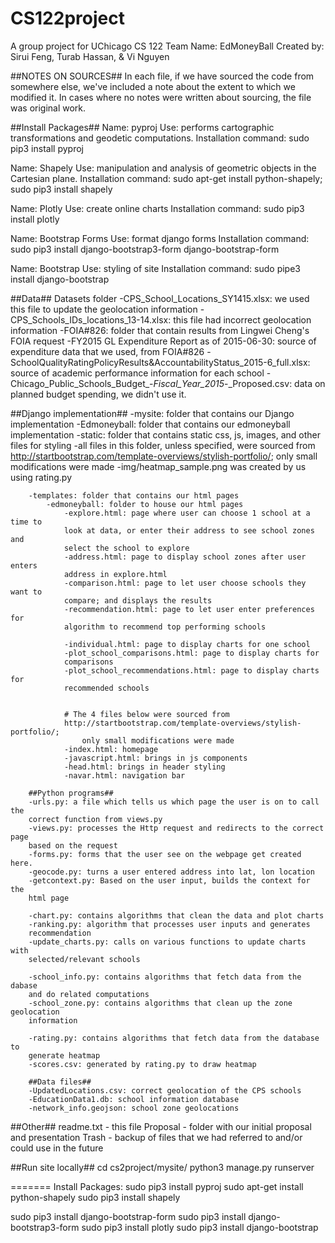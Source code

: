 # CS122project
A group project for UChicago CS 122
Team Name: EdMoneyBall
Created by: Sirui Feng, Turab Hassan, & Vi Nguyen

##NOTES ON SOURCES##
In each file, if we have sourced the code from somewhere else, 
we've included a note about the extent to which we modified it. In cases 
where no notes were written about sourcing, the file was original work.


##Install Packages##
Name: pyproj
 Use: performs cartographic transformations and geodetic computations.
 Installation command: sudo pip3 install pyproj

Name: Shapely
 Use: manipulation and analysis of geometric objects in the Cartesian plane.
 Installation command: sudo apt-get install python-shapely; sudo pip3 install shapely

Name: Plotly
 Use: create online charts
 Installation command: sudo pip3 install plotly

Name: Bootstrap Forms
 Use: format django forms
 Installation command: sudo pip3 install django-bootstrap3-form django-bootstrap-form

Name: Bootstrap
 Use: styling of site
 Installation command: sudo pipe3 install django-bootstrap


##Data##
Datasets folder
    -CPS_School_Locations_SY1415.xlsx: we used this file to update the geolocation 
    information
    -CPS_Schools_IDs_locations_13-14.xlsx: this file had incorrect geolocation 
    information
    -FOIA#826: folder that contain results from Lingwei Cheng's FOIA request
    -FY2015 GL Expenditure Report as of 2015-06-30: source of expenditure 
    data that we used, from FOIA#826
    -SchoolQualityRatingPolicyResults&AccountabilityStatus_2015-6_full.xlsx:
    source of academic performance information for each school
    -Chicago_Public_Schools_Budget_-_Fiscal_Year_2015_-_Proposed.csv: data
    on planned budget spending, we didn't use it.


##Django implementation##
-mysite: folder that contains our Django implementation
    -Edmoneyball: folder that contains our edmoneyball implementation
        -static: folder that contains static css, js, images, and other files 
        for styling
            -all files in this folder, unless specified, were sourced from 
            http://startbootstrap.com/template-overviews/stylish-portfolio/; 
            only small modifications were made
            -img/heatmap_sample.png was created by us using rating.py

        -templates: folder that contains our html pages
            -edmoneyball: folder to house our html pages
                -explore.html: page where user can choose 1 school at a time to 
                look at data, or enter their address to see school zones and
                select the school to explore
                -address.html: page to display school zones after user enters 
                address in explore.html
                -comparison.html: page to let user choose schools they want to 
                compare; and displays the results
                -recommendation.html: page to let user enter preferences for 
                algorithm to recommend top performing schools

                -individual.html: page to display charts for one school
                -plot_school_comparisons.html: page to display charts for 
                comparisons
                -plot_school_recommendations.html: page to display charts for
                recommended schools
                

                # The 4 files below were sourced from 
                http://startbootstrap.com/template-overviews/stylish-portfolio/; 
                    only small modifications were made
                -index.html: homepage
                -javascript.html: brings in js components
                -head.html: brings in header styling 
                -navar.html: navigation bar

        ##Python programs##
        -urls.py: a file which tells us which page the user is on to call the 
        correct function from views.py
        -views.py: processes the Http request and redirects to the correct page 
        based on the request
        -forms.py: forms that the user see on the webpage get created here.
        -geocode.py: turns a user entered address into lat, lon location
        -getcontext.py: Based on the user input, builds the context for the 
        html page
        
        -chart.py: contains algorithms that clean the data and plot charts
        -ranking.py: algorithm that processes user inputs and generates 
        recommendation
        -update_charts.py: calls on various functions to update charts with 
        selected/relevant schools
        
        -school_info.py: contains algorithms that fetch data from the dabase 
        and do related computations
        -school_zone.py: contains algorithms that clean up the zone geolocation 
        information

        -rating.py: contains algorithms that fetch data from the database to 
        generate heatmap
        -scores.csv: generated by rating.py to draw heatmap
        
        ##Data files##
        -UpdatedLocations.csv: correct geolocation of the CPS schools
        -EducationData1.db: school information database
        -network_info.geojson: school zone geolocations
        

##Other##
readme.txt - this file
Proposal - folder with our initial proposal and presentation
Trash - backup of files that we had referred to and/or could use in the future



##Run site locally##
cd cs2project/mysite/
python3 manage.py runserver


=======
Install Packages:
sudo pip3 install pyproj
sudo apt-get install python-shapely
sudo pip3 install shapely

sudo pip3 install django-bootstrap-form
sudo pip3 install django-bootstrap3-form
sudo pip3 install plotly
sudo pip3 install django-bootstrap
